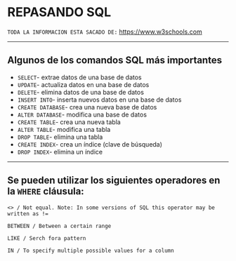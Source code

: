 # REPASANDO SQL

`TODA LA INFORMACION ESTA SACADO DE:` https://www.w3schools.com

---

## Algunos de los comandos SQL más importantes

- `SELECT`- extrae datos de una base de datos
- `UPDATE`- actualiza datos en una base de datos
- `DELETE`- elimina datos de una base de datos
- `INSERT INTO`- inserta nuevos datos en una base de datos
- `CREATE DATABASE`- crea una nueva base de datos
- `ALTER DATABASE`- modifica una base de datos
- `CREATE TABLE`- crea una nueva tabla
- `ALTER TABLE`- modifica una tabla
- `DROP TABLE`- elimina una tabla
- `CREATE INDEX`- crea un índice (clave de búsqueda)
- `DROP INDEX`- elimina un índice

---

## Se pueden utilizar los siguientes operadores en la `WHERE` cláusula:

```
<> / Not equal. Note: In some versions of SQL this operator may be written as !=

BETWEEN / Between a certain range

LIKE / Serch fora pattern

IN / To specify multiple possible values for a column
```
